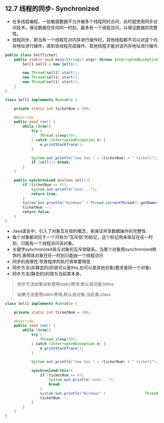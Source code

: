 ## 12.7 线程的同步- Synchronized

- 在多线程编程，一些敏感数据不允许被多个线程同时访问，此时就使用同步访问技术，保证数据在任何同一时刻，最多有一个线程访问，以保证数据的完整性。
- 线程同步，即当有一个线程在对内存进行操作时，其他线程都不可以对这个内存地址进行操作，直到该线程完成操作，其他线程才能对该内存地址进行操作.

~~~java
public class SellTicket{
    public static void main(String[] args) throws InterruptedException {
        Sell1 sell1 = new Sell1();

        new Thread(sell1).start();
        new Thread(sell1).start();
        new Thread(sell1).start();
    }
}

class Sell1 implements Runnable {

    private static int ticketNum = 100;

    @Override
    public void run() {
        while (true){
            try {
                Thread.sleep(50);
            } catch (InterruptedException e) {
                e.printStackTrace();
            }

            System.out.println("now has " + (ticketNum) + " tickets");
            if (sell()) break;
        }
    }

    public synchronized boolean sell(){
        if (ticketNum <= 0){
            System.out.println("over...");
            return true;
        }
        System.out.println("Windows" + Thread.currentThread().getName() + "sale 1 ticket!");
        ticketNum --;
        return false;
    }
}
~~~

- Java语言中，引入了对象互斥锁的概念，来保证共享数据操作的完整性.
- 每个对象都对应于一个可称为“互斥锁”的标记，这个标记用来保证在任一时刻，只能有一个线程访问该对象。
- 关键字synchronized来与对象的互斥锁联系。当某个对象用synchronized修饰时,表明该对象在任一时刻只能由一个线程访问
- 同步的局限性:导致程序的执行效率要降低
- 同步方法(非静态的)的锁可以是this,也可以是其他对象(要求是同一个对象)
- 同步方法(静态的)的锁为当前类本身。

> 同步方法如果没有使用static修饰:默认锁对象为this
>
> 如果方法使用static修饰,默认锁对象:当前类.class

~~~java
class Sell1 implements Runnable {

    private static int ticketNum = 100;

    @Override
    public void run() {
        while (true){
            try {
                Thread.sleep(50);
            } catch (InterruptedException e) {
                e.printStackTrace();
            }

            System.out.println("now has " + (ticketNum) + " tickets");
            
            synchronized(this){
                if (ticketNum <= 0){
                	System.out.println("over...");
                    break;
            	}
            	System.out.println("Windows" + 					Thread.currentThread().getName() + "sale 1 ticket!");
            	ticketNum --;
            }
        }
    }
}
~~~


